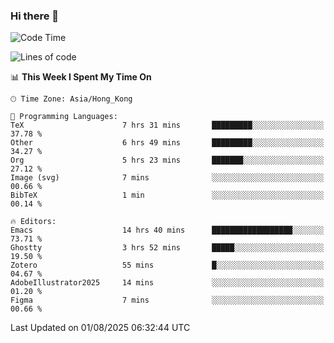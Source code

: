 ### Hi there 👋

<!--
**nicehiro/nicehiro** is a ✨ _special_ ✨ repository because its `README.md` (this file) appears on your GitHub profile.

Here are some ideas to get you started:

- 🔭 I’m currently working on ...
- 🌱 I’m currently learning ...
- 👯 I’m looking to collaborate on ...
- 🤔 I’m looking for help with ...
- 💬 Ask me about ...
- 📫 How to reach me: ...
- 😄 Pronouns: ...
- ⚡ Fun fact: ...
-->

<!--START_SECTION:waka-->
![Code Time](http://img.shields.io/badge/Code%20Time-857%20hrs%2052%20mins-blue)

![Lines of code](https://img.shields.io/badge/From%20Hello%20World%20I%27ve%20Written-1.7%20million%20lines%20of%20code-blue)

📊 **This Week I Spent My Time On** 

```text
🕑︎ Time Zone: Asia/Hong_Kong

💬 Programming Languages: 
TeX                      7 hrs 31 mins       █████████░░░░░░░░░░░░░░░░   37.78 % 
Other                    6 hrs 49 mins       █████████░░░░░░░░░░░░░░░░   34.27 % 
Org                      5 hrs 23 mins       ███████░░░░░░░░░░░░░░░░░░   27.12 % 
Image (svg)              7 mins              ░░░░░░░░░░░░░░░░░░░░░░░░░   00.66 % 
BibTeX                   1 min               ░░░░░░░░░░░░░░░░░░░░░░░░░   00.14 % 

🔥 Editors: 
Emacs                    14 hrs 40 mins      ██████████████████░░░░░░░   73.71 % 
Ghostty                  3 hrs 52 mins       █████░░░░░░░░░░░░░░░░░░░░   19.50 % 
Zotero                   55 mins             █░░░░░░░░░░░░░░░░░░░░░░░░   04.67 % 
AdobeIllustrator2025     14 mins             ░░░░░░░░░░░░░░░░░░░░░░░░░   01.20 % 
Figma                    7 mins              ░░░░░░░░░░░░░░░░░░░░░░░░░   00.66 % 
```


 Last Updated on 01/08/2025 06:32:44 UTC
<!--END_SECTION:waka-->

